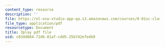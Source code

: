 ```yaml
---
content_type: resource
description: ''
file: https://ol-ocw-studio-app-qa.s3.amazonaws.com/courses/8-01sc-classical-mechanics-fall-2016/c83dd08472d681afcdd525b742efe4b9_jOPA3XY-V3U.pdf
file_type: application/pdf
resourcetype: Document
title: 3play pdf file
uid: c83dd084-72d6-81af-cdd5-25b742efe4b9
---
```

